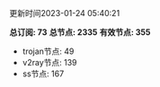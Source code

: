更新时间2023-01-24 05:40:21

**总订阅: 73**
**总节点: 2335**
**有效节点: 355**
- trojan节点: 49
- v2ray节点: 139
- ss节点: 167
